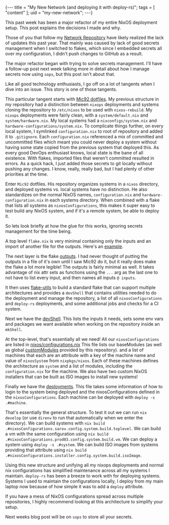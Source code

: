 {---
title = "My New Network (and deploying it with deploy-rs)";
tags = [ "content" ];
uid = "my-new-network";
---}

This past week has been a major refactor of my entire NixOS deployment setup.
This post explains the decisions I made and why.
>>>

Those of you that follow my [Network Repository](https://github.com/disassembler/network)
have likely realized the lack of updates this past year. That mainly was caused by
lack of good secrets management when I switched to flakes, which since I embedded
secrets all over my configuration, I didn't push changes to GitHub as a result.

The major refactor began with trying to solve secrets management. I'll have
a follow-up post next week talking more in detail about how I manage secrets now using
`sops`, but this post isn't about that.

Like all good technology enthusiasts, I go off on a lot of tangents when I dive into
an issue. This story is one of those tangents.

This particular tangent starts with [Mic92 dotfiles](https://github.com/Mic92/dotfiles).
My previous structure in my repository had a distinction between `nixops` deployments
and systems cloning the repository to `/etc/nixos` to be used with `nixos-rebuild`. My
`nixops` deployments were fairly clean, with a `system/default.nix` and `system/hardware.nix`.
My local systems had a `nixconfigs/system.nix` and `hardware-configurations/system.nix`. To
complicate things further, on every local system, I symlinked `configuration.nix` to root of
repository and added it to `.gitignore`. Each `configuration.nix` referenced a mix of committed
and uncommitted files which meant you could never deploy a system without having some state
copied from the previous system that deployed this. As every good DevOps enthusiast knows, local
state is the bane of all existence. With flakes, imported files that weren't committed resulted
in errors. As a quick hack, I just added those secrets to git locally without pushing any changes.
I know, really, really bad, but I had plenty of other priorities at the time.

Enter `Mic92` dotfiles. His repository organizes systems in a `nixos` directory, and deployed systems
vs. local systems have no distinction. He also standardizes on the normal NixOS names, `configuration.nix`
and `hardware-configuration.nix` in each systems directory. When combined with a flake that lists all
systems as `nixosConfigurations`, this makes it super easy to test build any NixOS system, and if it's
a remote system, be able to deploy it.

So lets look briefly at how the glue for this works, ignoring secrets management for the time being.

A top level `flake.nix` is very minimal containing only the inputs and an import of another file for the
outputs. Here's an [example](https://github.com/disassembler/network/blob/18e4d34b3d09826f1239772dc3c2e8c6376d5df6/flake.nix).

The next layer is the flake [outputs](https://github.com/disassembler/network/blob/18e4d34b3d09826f1239772dc3c2e8c6376d5df6/outputs.nix).
I had never thought of putting the outputs in a file of it's own until I saw Mic92 do it,
but it really does make the flake a lot more legible! The outputs is fairly minimal as well. It takes advantage of nix attr sets
as functions using the `...` arg as the last one to not have to list every input, and then names all inputs `@ inputs`.

It then uses [flake-utils](https://github.com/numtide/flake-utils) to build a standard flake that can support multiple architectures
and provides a `devShell` that contains utilities needed to do the deployment and manage the repository, a list of all `nixosConfigurations`
and `deploy-rs` deployments, and some additional jobs and checks for a CI system.

Next we have the [devShell](https://github.com/disassembler/network/blob/18e4d34b3d09826f1239772dc3c2e8c6376d5df6/shell.nix).
This lists the inputs it needs, sets some env vars and packages we want available when working on the repository inside an `mkShell`.

At the top-level, that's essentially all we need! All our `nixosConfigurations` are listed in
[nixos/configurations.nix](https://github.com/disassembler/network/blob/18e4d34b3d09826f1239772dc3c2e8c6376d5df6/nixos/configurations.nix)
This file lists our baseModules (as well as global [customModules](https://github.com/disassembler/network/tree/18e4d34b3d09826f1239772dc3c2e8c6376d5df6/modules)
provided by this repository). and a list of machines that each are an attribute with a key of the machine name and value of `nixosSystem`
from `nixpkgs/nixos`. Each of these machines defines the architecture as `system` and a list of modules, including the `configuration.nix`
for the machine. We also have two custom NixOS installers that can be built as ISO images to install new systems!

Finally we have the [deployments](https://github.com/disassembler/network/blob/18e4d34b3d09826f1239772dc3c2e8c6376d5df6/nixos/deploy.nix).
This file takes some information of how to login to the system being deployed and the nixosConfigurations defined in the `nixosConfigurations`.
Each machine can be deployed with `deploy -s .#machine`.

That's essentially the general structure. To test it out we can run `nix develop` (or use `direnv` to run that automatically when we enter
the directory). We can build systems with `nix build .#nixosConfigurations.sarov.config.system.build.toplevel`. We can build a vm with the same
configuration using `nix build .#nixosConfigurations.prod03.config.system.build.vm`. We can deploy a system using `deploy -s .#system`. We
can build ISO images from systems providing that attribute using `nix build .#nixosConfigurations.installer.config.system.build.isoImage`.

Using this new structure and unifying all my nixops deployments and normal nix configurations has simplified maintenance across all my
systems I maintain. `deploy-rs` has been a breeze to work with for deploying systems. Systems I used to maintain the configurations locally,
I deploy from my main laptop now because of how simple it was to add a `deploy` attribute.

If you have a mess of NixOS configurations spread across multiple repositories, I highly recommend looking at this architecture
to simplify your setup.

Next weeks blog post will be on `sops` to store all your secrets.
